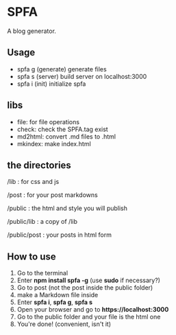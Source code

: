 # SPFA

A blog generator.

## Usage

- spfa g (generate) generate files
- spfa s (server) build server on localhost:3000
- spfa i (init) initialize spfa

## libs

- file: for file operations
- check: check the SPFA.tag exist
- md2html: convert .md files to .html
- mkindex: make index.html


## the directories

/lib : for css and js

/post : for your post markdowns

/public : the html and style you will publish

/public/lib : a copy of /lib

/public/post : your posts in html form

## How to use

1. Go to the terminal
2. Enter **npm install spfa -g** (use **sudo** if necessary?)
3. Go to post (not the post inside the public folder)
4. make a Markdown file inside
5. Enter **spfa i**, **spfa g**, **spfa s**
6. Open your browser and go to **https://localhost:3000**
7. Go to the public folder and your file is the html one
8. You're done! (convenient, isn't it)
